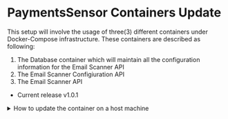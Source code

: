 # PaymentsSensor Containers Update
This setup will involve the usage of three(3) different containers under Docker-Compose infrastructure. These containers are described as following:
1. The Database container which will maintain all the configuration information for the Email Scanner API
2. The Email Scanner Configiuration API
3. The Email Scanner API

* Current release v1.0.1

<p>
<details><summary>How to update the container on a host machine</summary>

<p>

1. Before updating the container you must download the following file depending on your OS:

  >* [PaymentsSensor-Containers-WinSetup.yml for Windows OS](https://github.com/kparginos/PaymentsSensor_Setup/blob/main/PaymentsSensor-Containers-WinSetup.yml)
  
</p>

<p>

2. To update to the latest version you need to do the following:

* For the Windows Host, go to the folder where the .yml file is located and run the following command:

```
docker-compose -f PaymentsSensor-Containers-WinSetup.yml pull
```

Once finished, run the following to update the containers:

```
docker-compose -f PaymentsSensor-Containers-WinSetup.yml up -d
```


</p>

</details>
</p>

